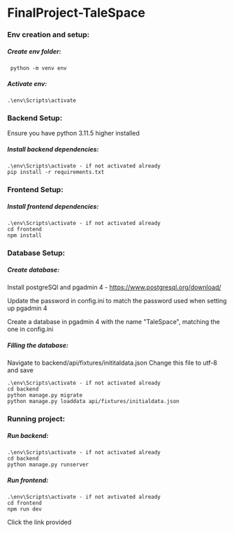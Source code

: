 # FinalProject-TaleSpace

### Env creation and setup:

##### Create env folder:

     python -m venv env

##### Activate env:

    .\env\Scripts\activate

### Backend Setup:

Ensure you have python 3.11.5 higher installed

##### Install backend dependencies:

    .\env\Scripts\activate - if not activated already
    pip install -r requirements.txt

### Frontend Setup:

##### Install frontend dependencies:

    .\env\Scripts\activate - if not activated already
    cd frontend
    npm install

### Database Setup:

##### Create database:

Install postgreSQl and pgadmin 4 - https://www.postgresql.org/download/

Update the password in config.ini to match the password used when setting up pgadmin 4

Create a database in pgadmin 4 with the name "TaleSpace", matching the one in config.ini

##### Filling the database:

Navigate to backend/api/fixtures/inititaldata.json
Change this file to utf-8 and save

    .\env\Scripts\activate - if not activated already
    cd backend
    python manage.py migrate
    python manage.py loaddata api/fixtures/initialdata.json

### Running project:

##### Run backend:

    .\env\Scripts\activate - if not activated already
    cd backend
    python manage.py runserver

##### Run frontend:

    .\env\Scripts\activate - if not avtivated already
    cd frontend
    npm run dev

Click the link provided
